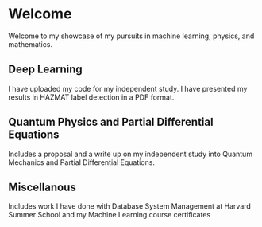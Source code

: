 # Welcome
Welcome to my showcase of my pursuits in machine learning, physics, and mathematics.
## Deep Learning
I have uploaded my code for my independent study. I have presented my results in HAZMAT label detection in a PDF format.
## Quantum Physics and Partial Differential Equations
Includes a proposal and a write up on my independent study into Quantum Mechanics and Partial Differential Equations.
## Miscellanous
Includes work I have done with Database System Management at Harvard Summer School and my Machine Learning course certificates
